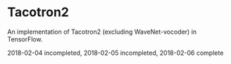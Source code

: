 # Tacotron2

An implementation of Tacotron2 (excluding WaveNet-vocoder) in TensorFlow.

2018-02-04 incompleted,
2018-02-05 incompleted,
2018-02-06 complete
